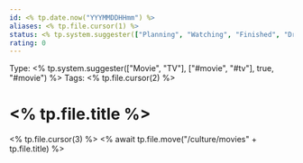 ```yaml
---
id: <% tp.date.now("YYYMMDDHHmm") %>
aliases: <% tp.file.cursor(1) %>
status: <% tp.system.suggester(["Planning", "Watching", "Finished", "Dropped"], ["planning", "watching", "finished", "dropped"], true, "planning") %>
rating: 0
---
```

Type: <% tp.system.suggester(["Movie", "TV"], ["#movie", "#tv"], true, "#movie") %>
Tags: <% tp.file.cursor(2) %>

# <% tp.file.title %>
<% tp.file.cursor(3) %>
<% await tp.file.move("/culture/movies" + tp.file.title) %>
